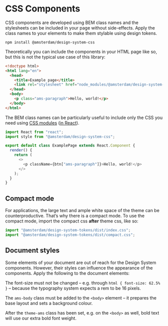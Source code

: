 <!-- @license CC0-1.0 -->

# CSS Components

CSS components are developed using BEM class names and the stylesheets can be included in your page without side-effects.
Apply the class names to your elements to make them stylable using design tokens.

`npm install @amsterdam/design-system-css`

Theoretically you can include the components in your HTML page like so, but this is not the typical use case of this library:

```html
<!doctype html>
<html lang="en">
  <head>
    <title>Example page</title>
    <link rel="stylesheet" href="node_modules/@amsterdam/design-system-css" />
  </head>
  <body>
    <p class="ams-paragraph">Hello, world!</p>
  </body>
</html>
```

The BEM class names can be particularly useful to include only the CSS you need using [CSS modules](https://css-tricks.com/css-modules-part-1-need/) ([in React](https://css-tricks.com/css-modules-part-3-react/)).

```js
import React from "react";
import style from "@amsterdam/design-system-css";

export default class ExamplePage extends React.Component {
  render() {
    return (
      <>
        <p className={btn["ams-paragraph"]}>Hello, world!</p>
      </>
    );
  }
}
```

## Compact mode

For applications, the large text and ample white space of the theme can be counterproductive.
That’s why there is a compact mode.
To use the compact mode, import the compact css **after** theme css, like so:

```javascript
import "@amsterdam/design-system-tokens/dist/index.css";
import "@amsterdam/design-system-tokens/dist/compact.css";
```

## Document styles

Some elements of your document are out of reach for the Design System components.
However, their styles can influence the appearance of the components.
Apply the following to the document elements:

The font-size must not be changed – e.g. through `html { font-size: 62.5% }` – because the typography system expects a rem to be 16 pixels.

The `ams-body` class must be added to the `<body>` element – it prepares the base layout and sets a background colour.

After the `theme-ams` class has been set, e.g. on the `<body>` as well, bold text will use our extra bold font weight.
